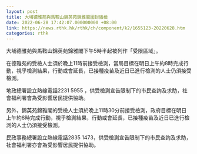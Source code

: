 ```yaml
---
layout: post
title: 大埔德雅苑與馬鞍山錦英苑錦雅閣圍封強檢
date: 2022-06-28 17:42:07.000000000 +08:00
link: https://news.rthk.hk/rthk/ch/component/k2/1655123-20220628.htm
categories: rthk
---
```


大埔德雅苑與馬鞍山錦英苑錦雅閣下午5時半起被列作「受限區域」。

在德雅苑的受檢人士須於晚上11時前接受檢測，當局目標在明日上午約8時完成行動，視乎檢測結果，行動或會延長，已接種疫苗及近日已進行檢測的人士仍須接受檢測。　　　

地政總署設立熱線電話2231 5955 ，供受檢測宣告限制下的市民查詢及求助，社會福利署會為受影響居民提供協助。 

另外，錦英苑錦雅閣的受檢人士須於晚上11時30分前接受檢測，政府目標在明日上午約8時完成行動，視乎檢測結果，行動或會延長，已接種疫苗及近日已進行檢測的人士仍須接受檢測。

民政事務總署設立熱線電話2835 1473，供受檢測宣告限制下的市民查詢及求助，社會福利署亦會為受影響居民提供協助。
